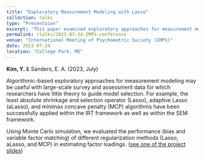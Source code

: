 ```yaml
---
title: "Exploratory Measurement Modeling with Lasso"
collection: talks
type: "Presentaion"
excerpt: 'This paper examined exploratory approaches for measurement modeling with Lasso, Adaptive Lasso, and minimax concave penalty (MCP).'
permalink: /talks/2023-07-24-IMPS-conference
venue: "International Meeting of Psychometric Society (IMPS)"
date: 2023-07-24
location: "College Park, MD"
---
```


<b> Kim, Y. </b> & Sanders, E. A. (2023, July)

Algorithmic-based exploratory approaches for measurement modeling may be useful with large-scale survey and assessment data for which researchers have little theory to guide model selection. For example, the least absolute shrinkage and selection operator (Lasso), adaptive Lasso (aLasso), and minimax concave penalty (MCP) algorithms have been successfully applied within the IRT framework  as well as within the SEM framework. 

Using Monte Carlo simulation, we evaluated the performance (bias and variable factor matching) of different regularization methods (Lasso, aLasso, and MCP) in estimating factor loadings. ([see one of the project slides](https://docs.google.com/presentation/d/1UGTAg1l5WIWCy5OBOphn09PhGlXC0bmRONm0nwN57NA/edit#slide=id.p1))
